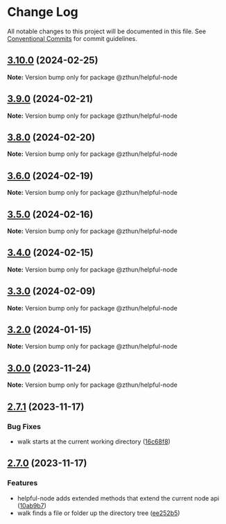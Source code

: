 # Change Log

All notable changes to this project will be documented in this file.
See [Conventional Commits](https://conventionalcommits.org) for commit guidelines.

## [3.10.0](https://github.com/zthun/helpful/compare/v3.9.0...v3.10.0) (2024-02-25)

**Note:** Version bump only for package @zthun/helpful-node





## [3.9.0](https://github.com/zthun/helpful/compare/v3.8.0...v3.9.0) (2024-02-21)

**Note:** Version bump only for package @zthun/helpful-node





## [3.8.0](https://github.com/zthun/helpful/compare/v3.7.3...v3.8.0) (2024-02-20)

**Note:** Version bump only for package @zthun/helpful-node





## [3.6.0](https://github.com/zthun/helpful/compare/v3.5.0...v3.6.0) (2024-02-19)

**Note:** Version bump only for package @zthun/helpful-node





## [3.5.0](https://github.com/zthun/helpful/compare/v3.4.0...v3.5.0) (2024-02-16)

**Note:** Version bump only for package @zthun/helpful-node





## [3.4.0](https://github.com/zthun/helpful/compare/v3.3.1...v3.4.0) (2024-02-15)

**Note:** Version bump only for package @zthun/helpful-node





## [3.3.0](https://github.com/zthun/helpful/compare/v3.2.1...v3.3.0) (2024-02-09)

**Note:** Version bump only for package @zthun/helpful-node





## [3.2.0](https://github.com/zthun/helpful/compare/v3.1.0...v3.2.0) (2024-01-15)

**Note:** Version bump only for package @zthun/helpful-node





## [3.0.0](https://github.com/zthun/helpful/compare/v2.7.1...v3.0.0) (2023-11-24)

**Note:** Version bump only for package @zthun/helpful-node





## [2.7.1](https://github.com/zthun/helpful/compare/v2.7.0...v2.7.1) (2023-11-17)


### Bug Fixes

* walk starts at the current working directory ([16c68f8](https://github.com/zthun/helpful/commit/16c68f84b2e1da4162d9aafbe57e07f949b0d81c))



## [2.7.0](https://github.com/zthun/helpful/compare/v2.6.0...v2.7.0) (2023-11-17)


### Features

* helpful-node adds extended methods that extend the current node api ([10ab9b7](https://github.com/zthun/helpful/commit/10ab9b75c0b152e4cf1e3628801c0542a1d14e7d))
* walk finds a file or folder up the directory tree ([ee252b5](https://github.com/zthun/helpful/commit/ee252b52105873c9adacfe18ccce26017896e5eb))

